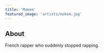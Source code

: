 ```yaml
---
title: 'Mokem'
featured_image: 'artists/mokem.jpg'
---
```


## About

French rapper who suddenly stopped rapping.
